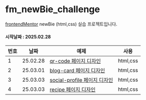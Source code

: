 # fm_newBie_challenge

[frontendMentor](https://www.frontendmentor.io/) newBie (html,css) 실습 프로젝트입니다.

#### 시작날짜 : 2025.02.28

| 번호 | 날짜 | 예제 | 사용 | 
|------|------------------|----------------|----------------|
| 1 | 25.02.28 | [qr-code 페이지 디자인](https://github.com/0000yuyu/fm_newBie_challenge/tree/qr-code) | html,css
| 2 | 25.03.01 | [blog-card 페이지 디자인](https://github.com/0000yuyu/fm_newBie_challenge/tree/blog-card) | html,css
| 3 | 25.03.03 | [social-profile 페이지 디자인](https://github.com/0000yuyu/fm_newBie_challenge/tree/social-profile) | html,css
| 4 | 25.03.03 | [recipe 페이지 디자인](https://github.com/0000yuyu/fm_newBie_challenge/tree/recipe-page) | html,css
